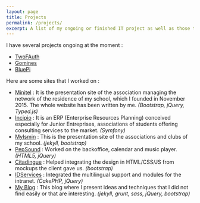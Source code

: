 ```yaml
---
layout: page
title: Projects
permalink: /projects/
excerpt: A list of my ongoing or finished IT project as well as those to which I contributed.
---
```


I have several projects ongoing at the moment :

- [TwoFAuth](https://github.com/m-rousse/2fauth)
- [Gomines](https://github.com/Minitel-Ismin/Gomines)
- [BluePi](/projects/bluepi)

Here are some sites that I worked on :

- [Minitel](http://minitel.emse.fr/) : It is the presentation site of the association managing the network of the residence of my school, which I founded in November 2015. The whole website has been written by me. *(Bootstrap, jQuery, Typed.js)*
- [Incipio](https://github.com/m-rousse/Incipio) : It is an ERP (Enterprise Resources Planning) conceived especially for Junior Entreprises, associations of students offering consulting services to the market. *(Symfony)*
- [MyIsmin](http://myismin.emse.fr/) : This is the presentation site of the associations and clubs of my school. *(jekyll, bootstrap)*
- [PepSound](http://pepsound.fr/) : Worked on the backoffice, calendar and music player. *(HTML5, jQuery)*
- [Citadingue](http://citadingue.mgate.fr/) : Helped integrating the design in HTML/CSS/JS from mockups the client gave us. *(bootstrap)*
- [IDServices](http://www.idservices.fr/) : Integrated the multilingual support and modules for the intranet. *(CakePHP, jQuery)*
- [My Blog](https://math.rousse.me/) : This blog where I present ideas and techniques that I did not find easily or that are interesting. *(jekyll, grunt, sass, jQuery, bootstrap)*

